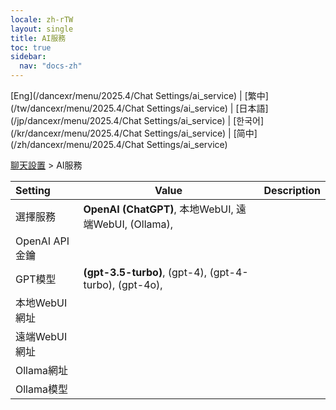 ```yaml
---
locale: zh-rTW
layout: single
title: AI服務
toc: true
sidebar:
  nav: "docs-zh"
---
```

[Eng](/dancexr/menu/2025.4/Chat Settings/ai_service) | [繁中](/tw/dancexr/menu/2025.4/Chat Settings/ai_service) | [日本語](/jp/dancexr/menu/2025.4/Chat Settings/ai_service) | [한국어](/kr/dancexr/menu/2025.4/Chat Settings/ai_service) | [简中](/zh/dancexr/menu/2025.4/Chat Settings/ai_service)

[聊天設置](../menu#聊天設置) > AI服務



| Setting | Value | Description |
| :--- | --- | :--- |
| 選擇服務 | **OpenAI (ChatGPT)**, 本地WebUI, 遠端WebUI, (Ollama),  |  |
| OpenAI API金鑰 || 
| GPT模型 | **(gpt-3.5-turbo)**, (gpt-4), (gpt-4-turbo), (gpt-4o),  |  |
| 本地WebUI網址 || 
| 遠端WebUI網址 || 
| Ollama網址 || 
| Ollama模型 || 
